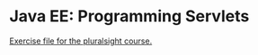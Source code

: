 Java EE: Programming Servlets
=

[Exercise file for the pluralsight course.](https://www.pluralsight.com/courses/java-ee-programming-servlets)
